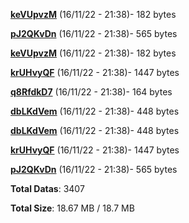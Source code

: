[**keVUpvzM**](/data/keVUpvzM.txt) (16/11/22 - 21:38)- 182 bytes

[**pJ2QKvDn**](/data/pJ2QKvDn.txt) (16/11/22 - 21:38)- 565 bytes

[**keVUpvzM**](/data/keVUpvzM.txt) (16/11/22 - 21:38)- 182 bytes

[**krUHvyQF**](/data/krUHvyQF.txt) (16/11/22 - 21:38)- 1447 bytes

[**q8RfdkD7**](/data/q8RfdkD7.txt) (16/11/22 - 21:38)- 164 bytes

[**dbLKdVem**](/data/dbLKdVem.txt) (16/11/22 - 21:38)- 448 bytes

[**dbLKdVem**](/data/dbLKdVem.txt) (16/11/22 - 21:38)- 448 bytes

[**krUHvyQF**](/data/krUHvyQF.txt) (16/11/22 - 21:38)- 1447 bytes

[**pJ2QKvDn**](/data/pJ2QKvDn.txt) (16/11/22 - 21:38)- 565 bytes

**Total Datas**: 3407

**Total Size**: 18.67 MB / 18.7 MB